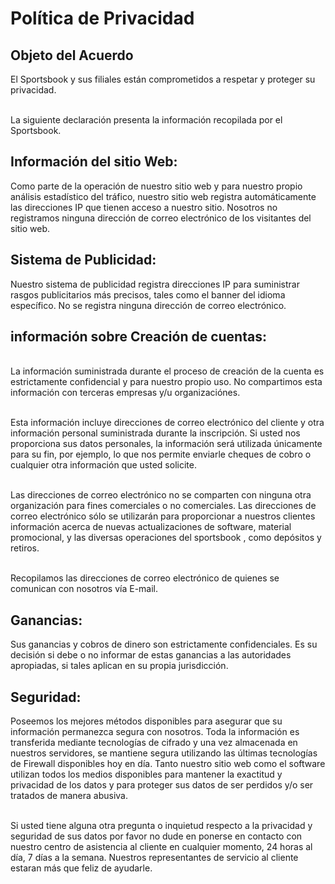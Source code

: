 # Política de Privacidad

## Objeto del Acuerdo

El Sportsbook y sus filiales están comprometidos a respetar y proteger su privacidad.

\
La siguiente declaración presenta la información recopilada por el Sportsbook.

## Información del sitio Web:

Como parte de la operación de nuestro sitio web y para nuestro propio análisis estadístico del tráfico, nuestro sitio web registra automáticamente las direcciones IP que tienen acceso a nuestro sitio. Nosotros no registramos ninguna dirección de correo electrónico de los visitantes del sitio web.

## Sistema de Publicidad:

Nuestro sistema de publicidad registra direcciones IP para suministrar rasgos publicitarios más precisos, tales como el banner del idioma específico. No se registra ninguna dirección de correo electrónico.

## información sobre Creación de cuentas:

\
La información suministrada durante el proceso de creación de la cuenta es estrictamente confidencial y para nuestro propio uso. No compartimos esta información con terceras empresas y/u organizaciónes.

\
Esta información incluye direcciones de correo electrónico del cliente y otra información personal suministrada durante la inscripción. Si usted nos proporciona sus datos personales, la información será utilizada únicamente para su fin, por ejemplo, lo que nos permite enviarle cheques de cobro o cualquier otra información que usted solicite.

\
Las direcciones de correo electrónico no se comparten con ninguna otra organización para fines comerciales o no comerciales. Las direcciones de correo electrónico sólo se utilizarán para proporcionar a nuestros clientes información acerca de nuevas actualizaciones de software, material promocional, y las diversas operaciones del sportsbook , como depósitos y retiros.

\
Recopilamos las direcciones de correo electrónico de quienes se comunican con nosotros vía E-mail.

## Ganancias:

Sus ganancias y cobros de dinero son estrictamente confidenciales. Es su decisión si debe o no informar de estas ganancias a las autoridades apropiadas, si tales aplican en su propia jurisdicción.

## Seguridad:

Poseemos los mejores métodos disponibles para asegurar que su información permanezca segura con nosotros. Toda la información es transferida mediante tecnologías de cifrado y una vez almacenada en nuestros servidores, se mantiene segura utilizando las últimas tecnologías de Firewall disponibles hoy en día. Tanto nuestro sitio web como el software utilizan todos los medios disponibles para mantener la exactitud y privacidad de los datos y para proteger sus datos de ser perdidos y/o ser tratados de manera abusiva.

\
Si usted tiene alguna otra pregunta o inquietud respecto a la privacidad y seguridad de sus datos por favor no dude en ponerse en contacto con nuestro centro de asistencia al cliente en cualquier momento, 24 horas al día, 7 días a la semana. Nuestros representantes de servicio al cliente estaran más que feliz de ayudarle.

